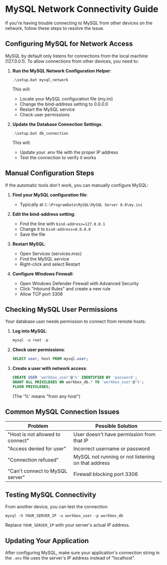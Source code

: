 # MySQL Network Connectivity Guide

If you're having trouble connecting to MySQL from other devices on the network, follow these steps to resolve the issue.

## Configuring MySQL for Network Access

MySQL by default only listens for connections from the local machine (127.0.0.1). To allow connections from other devices, you need to:

1. **Run the MySQL Network Configuration Helper**:
   ```
   .\setup.bat mysql_network
   ```
   
   This will:
   - Locate your MySQL configuration file (my.ini)
   - Change the bind-address setting to 0.0.0.0
   - Restart the MySQL service
   - Check user permissions

2. **Update the Database Connection Settings**:
   ```
   .\setup.bat db_connection
   ```
   
   This will:
   - Update your .env file with the proper IP address
   - Test the connection to verify it works

## Manual Configuration Steps

If the automatic tools don't work, you can manually configure MySQL:

1. **Find your MySQL configuration file**:
   - Typically at `C:\ProgramData\MySQL\MySQL Server 8.0\my.ini`

2. **Edit the bind-address setting**:
   - Find the line with `bind-address=127.0.0.1`
   - Change it to `bind-address=0.0.0.0`
   - Save the file

3. **Restart MySQL**:
   - Open Services (services.msc)
   - Find the MySQL service
   - Right-click and select Restart

4. **Configure Windows Firewall**:
   - Open Windows Defender Firewall with Advanced Security
   - Click "Inbound Rules" and create a new rule
   - Allow TCP port 3306

## Checking MySQL User Permissions

Your database user needs permission to connect from remote hosts:

1. **Log into MySQL**:
   ```sql
   mysql -u root -p
   ```

2. **Check user permissions**:
   ```sql
   SELECT user, host FROM mysql.user;
   ```

3. **Create a user with network access**:
   ```sql
   CREATE USER 'workbox_user'@'%' IDENTIFIED BY 'password';
   GRANT ALL PRIVILEGES ON workbox_db.* TO 'workbox_user'@'%';
   FLUSH PRIVILEGES;
   ```
   (The '%' means "from any host")

## Common MySQL Connection Issues

| Problem | Possible Solution |
|---------|-------------------|
| "Host is not allowed to connect" | User doesn't have permission from that IP |
| "Access denied for user" | Incorrect username or password |
| "Connection refused" | MySQL not running or not listening on that address |
| "Can't connect to MySQL server" | Firewall blocking port 3306 |

## Testing MySQL Connectivity

From another device, you can test the connection:

```
mysql -h YOUR_SERVER_IP -u workbox_user -p workbox_db
```

Replace `YOUR_SERVER_IP` with your server's actual IP address.

## Updating Your Application

After configuring MySQL, make sure your application's connection string in the `.env` file uses the server's IP address instead of "localhost".
